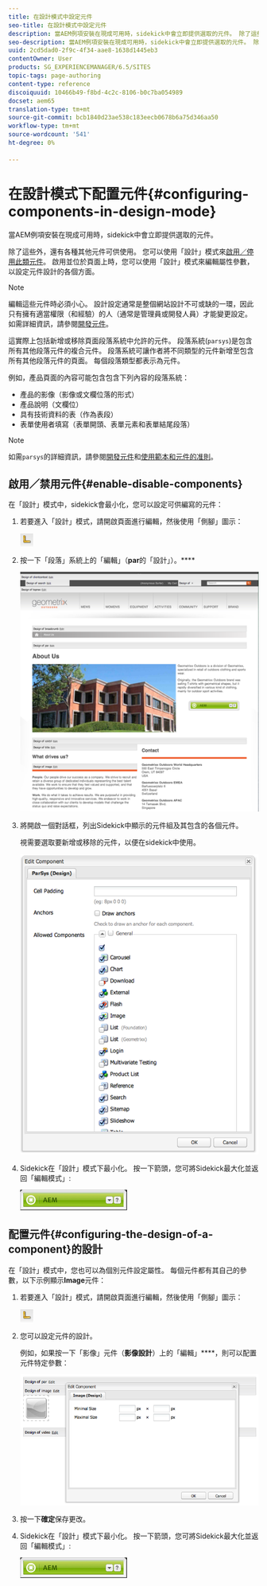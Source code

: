 ```yaml
---
title: 在設計模式中設定元件
seo-title: 在設計模式中設定元件
description: 當AEM例項安裝在現成可用時，sidekick中會立即提供選取的元件。 除了這些外，還有各種其他元件可供使用。 您可以使用「設計」模式來啟用／停用此類元件。
seo-description: 當AEM例項安裝在現成可用時，sidekick中會立即提供選取的元件。 除了這些外，還有各種其他元件可供使用。 您可以使用「設計」模式來啟用／停用此類元件。
uuid: 2cd5dad0-2f9c-4f34-aae8-1638d1445eb3
contentOwner: User
products: SG_EXPERIENCEMANAGER/6.5/SITES
topic-tags: page-authoring
content-type: reference
discoiquuid: 10466b49-f8bd-4c2c-8106-b0c7ba054989
docset: aem65
translation-type: tm+mt
source-git-commit: bcb1840d23ae538c183eecb0678b6a75d346aa50
workflow-type: tm+mt
source-wordcount: '541'
ht-degree: 0%

---
```



# 在設計模式下配置元件{#configuring-components-in-design-mode}

當AEM例項安裝在現成可用時，sidekick中會立即提供選取的元件。

除了這些外，還有各種其他元件可供使用。 您可以使用「設計」模式來[啟用／停用此類元件](#enabledisablecomponentsusingdesignmode)。 啟用並位於頁面上時，您可以使用「設計」模式來編輯屬性參數，以設定元件設計的各個方面。[](#configuringcomponentsusingdesignmode)

>[!NOTE]
>
>編輯這些元件時必須小心。 設計設定通常是整個網站設計不可或缺的一環，因此只有擁有適當權限（和經驗）的人（通常是管理員或開發人員）才能變更設定。 如需詳細資訊，請參閱[開發元件](/help/sites-developing/components.md)。

這實際上包括新增或移除頁面段落系統中允許的元件。 段落系統(`parsys`)是包含所有其他段落元件的複合元件。 段落系統可讓作者將不同類型的元件新增至包含所有其他段落元件的頁面。 每個段落類型都表示為元件。

例如，產品頁面的內容可能包含包含下列內容的段落系統：

* 產品的影像（影像或文欄位落的形式）
* 產品說明（文欄位）
* 具有技術資料的表（作為表段）
* 表單使用者填寫（表單開頭、表單元素和表單結尾段落）

>[!NOTE]
>
>如需`parsys`的詳細資訊，請參閱[開發元件](/help/sites-developing/components.md#paragraphsystem)和[使用範本和元件的准則](/help/sites-developing/dev-guidelines-bestpractices.md#guidelines-for-using-templates-and-components)。

## 啟用／禁用元件{#enable-disable-components}

在「設計」模式中，sidekick會最小化，您可以設定可供編寫的元件：

1. 若要進入「設計」模式，請開啟頁面進行編輯，然後使用「側腳」圖示：

   ![](do-not-localize/chlimage_1.png)

1. 按一下「段落」系統上的「編輯」（**par**&#x200B;的「設計」）。****

   ![screen_shot_2012-02-08at102726am](assets/screen_shot_2012-02-08at102726am.png)

1. 將開啟一個對話框，列出Sidekick中顯示的元件組及其包含的各個元件。

   視需要選取要新增或移除的元件，以便在sidekick中使用。

   ![screen_shot_2012-02-08at103407am](assets/screen_shot_2012-02-08at103407am.png)

1. Sidekick在「設計」模式下最小化。 按一下箭頭，您可將Sidekick最大化並返回「編輯模式」:

   ![](do-not-localize/sidekick-collapsed.png)

## 配置元件{#configuring-the-design-of-a-component}的設計

在「設計」模式中，您也可以為個別元件設定屬性。 每個元件都有其自己的參數，以下示例顯示&#x200B;**Image**&#x200B;元件：

1. 若要進入「設計」模式，請開啟頁面進行編輯，然後使用「側腳」圖示：

   ![](do-not-localize/chlimage_1-1.png)

1. 您可以設定元件的設計。

   例如，如果按一下「影像」元件（**影像設計**）上的「編輯」****，則可以配置元件特定參數：

   ![chlimage_1-5](assets/chlimage_1-5.png)

1. 按一下&#x200B;**確定**&#x200B;保存更改。

1. Sidekick在「設計」模式下最小化。 按一下箭頭，您可將Sidekick最大化並返回「編輯模式」:

   ![](do-not-localize/sidekick-collapsed-1.png)
